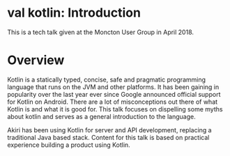 # val kotlin: Introduction

This is a tech talk given at the Moncton User Group in April 2018.

# Overview

Kotlin is a statically typed, concise, safe and pragmatic programming language that runs on the JVM and other platforms. It has been gaining in popularity over the last year ever since Google announced official support for Kotlin on Android. There are a lot of misconceptions out there of what Kotlin is and what it is good for. This talk focuses on dispelling some myths about kotlin and serves as a general introduction to the language.

Akiri has been using Kotlin for server and API development, replacing a traditional Java based stack. Content for this talk is based on practical experience building a product using Kotlin.
